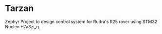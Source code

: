 # Tarzan 
Zephyr Project to design control system for Rudra's R25 rover using STM32 Nucleo H7a3zi_q.

